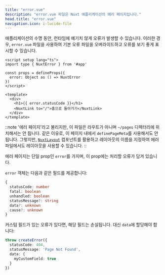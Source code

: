 ```yaml
---
title: "error.vue"
description: "error.vue 파일은 Nuxt 애플리케이션의 에러 페이지입니다."
head.title: "error.vue"
navigation.icon: i-lucide-file
---
```


애플리케이션의 수명 동안, 런타임에 예기치 않게 오류가 발생할 수 있습니다. 이러한 경우, `error.vue` 파일을 사용하여 기본 오류 파일을 오버라이드하고 오류를 보기 좋게 표시할 수 있습니다.

```vue [error.vue]
<script setup lang="ts">
import type { NuxtError } from '#app'

const props = defineProps({
  error: Object as () => NuxtError
})
</script>

<template>
  <div>
    <h1>{{ error.statusCode }}</h1>
    <NuxtLink to="/">홈으로 돌아가기</NuxtLink>
  </div>
</template>
```

::note
'에러 페이지'라고 불리지만, 이 파일은 라우트가 아니며 `~/pages` 디렉터리에 위치해서는 안 됩니다. 같은 이유로, 이 페이지 내에서 `definePageMeta`를 사용해서도 안 됩니다. 그렇지만, [`NuxtLayout`](/docs/api/components/nuxt-layout) 컴포넌트를 활용하고 레이아웃의 이름을 지정하여 에러 파일에서도 레이아웃을 사용할 수 있습니다.
::

에러 페이지는 단일 prop인 `error`를 가지며, 이 prop에는 처리할 오류가 담겨 있습니다.

`error` 객체는 다음과 같은 필드를 제공합니다:
```ts
{
  statusCode: number
  fatal: boolean
  unhandled: boolean
  statusMessage?: string
  data?: unknown
  cause?: unknown
}
```

커스텀 필드가 있는 오류가 있다면, 해당 필드는 손실됩니다. 대신 `data`에 할당해야 합니다:

```ts
throw createError({
  statusCode: 404,
  statusMessage: 'Page Not Found',
  data: {
    myCustomField: true
  }
})
```
